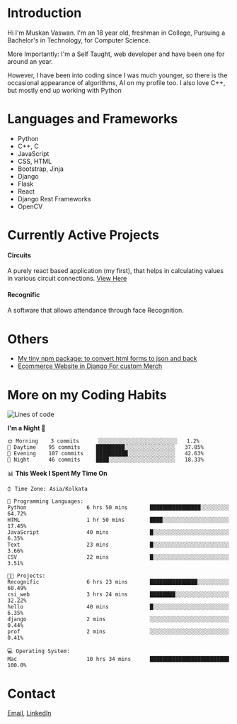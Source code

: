 <!-- - I’m currently working on:
&nbsp;&nbsp;&nbsp;&nbsp;&nbsp;&nbsp; *Circuits*[https://muskanvaswan.github.io/circuits] which, as the name suggests,  is a calculator for solving circuits with ease. This is my first React project
#### I’m currently learning : 
&nbsp;&nbsp;&nbsp;&nbsp;&nbsp;&nbsp; React.js
#### Ask me about:
&nbsp;&nbsp;&nbsp;&nbsp;&nbsp;&nbsp; Anything
#### How to reach me:
&nbsp;&nbsp;&nbsp;&nbsp;&nbsp;&nbsp; Email[mailto:muskanvaswan@gmail.com] LinkedIn[https://www.linkedin.com/in/muskan-vaswan?lipi=urn%3Ali%3Apage%3Ad_flagship3_profile_view_base_contact_details%3B%2FQpdlv5fQ12Ru4DkW2TysA%3D%3D]
#### Pronouns:
&nbsp;&nbsp;&nbsp;&nbsp;&nbsp;&nbsp; Her -->

# Introduction
Hi I'm Muskan Vaswan.
I'm an 18 year old,
freshman in College,
Pursuing a Bachelor's in Technology, for Computer Science.

More Importantly: I'm a Self Taught, web developer and have been one for around an year.

However, I have been into coding since I was much younger, so there is the occasional appearance of algorithms, AI on my profile too. I also love C++, but mostly end up working with Python


# Languages and Frameworks

- Python
- C++, C
- JavaScript
- CSS, HTML 
- Bootstrap, Jinja
- Django
- Flask
- React 
- Django Rest Frameworks
- OpenCV

# Currently Active Projects

#### Circuits
A purely react based application (my first), that helps in calculating values in various circuit connections.
[View Here](https://muskanvaswan.github.io/circuits')

#### Recognific
A software that allows attendance through face Recognition.

# Others
- [My tiny npm package: to convert html forms to json and back](https://www.npmjs.com/package/forms-dynamically)
- [Ecommerce Website in Django For custom Merch](https://merch-commerce.herokuapp.com/)

# More on my Coding Habits

<!--START_SECTION:waka-->
![Lines of code](https://img.shields.io/badge/From%20Hello%20World%20I%27ve%20Written-104933%20lines%20of%20code-blue)

**I'm a Night 🦉** 

```text
🌞 Morning    3 commits      ░░░░░░░░░░░░░░░░░░░░░░░░░   1.2% 
🌆 Daytime    95 commits     █████████░░░░░░░░░░░░░░░░   37.85% 
🌃 Evening    107 commits    ██████████░░░░░░░░░░░░░░░   42.63% 
🌙 Night      46 commits     ████░░░░░░░░░░░░░░░░░░░░░   18.33%

```


📊 **This Week I Spent My Time On** 

```text
⌚︎ Time Zone: Asia/Kolkata

💬 Programming Languages: 
Python                   6 hrs 50 mins       ████████████████░░░░░░░░░   64.72% 
HTML                     1 hr 50 mins        ████░░░░░░░░░░░░░░░░░░░░░   17.45% 
JavaScript               40 mins             █░░░░░░░░░░░░░░░░░░░░░░░░   6.35% 
Text                     23 mins             █░░░░░░░░░░░░░░░░░░░░░░░░   3.66% 
CSV                      22 mins             █░░░░░░░░░░░░░░░░░░░░░░░░   3.51%

🐱‍💻 Projects: 
Recognific               6 hrs 23 mins       ███████████████░░░░░░░░░░   60.49% 
csi_web                  3 hrs 24 mins       ████████░░░░░░░░░░░░░░░░░   32.22% 
hello                    40 mins             █░░░░░░░░░░░░░░░░░░░░░░░░   6.35% 
django                   2 mins              ░░░░░░░░░░░░░░░░░░░░░░░░░   0.44% 
prof                     2 mins              ░░░░░░░░░░░░░░░░░░░░░░░░░   0.41%

💻 Operating System: 
Mac                      10 hrs 34 mins      █████████████████████████   100.0%

```


<!--END_SECTION:waka-->

# Contact

[Email](mailto:muskanvaswan@gmail.com), [LinkedIn](https://www.linkedin.com/in/muskan-vaswan?lipi=urn%3Ali%3Apage%3Ad_flagship3_profile_view_base_contact_details%3B%2FQpdlv5fQ12Ru4DkW2TysA%3D%3D)



